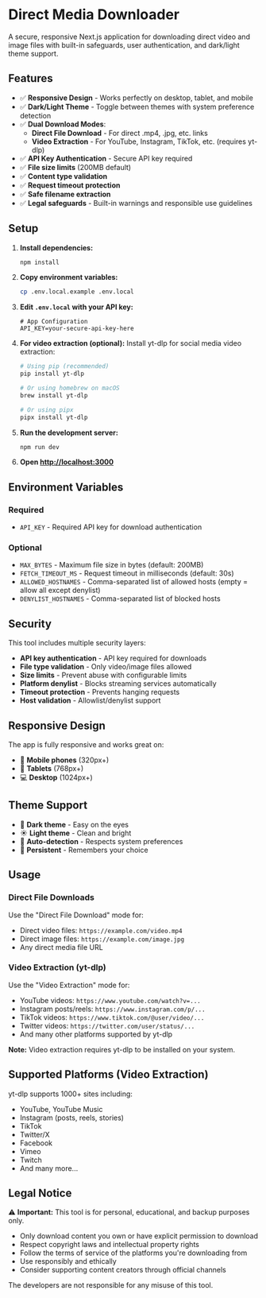 # Direct Media Downloader

A secure, responsive Next.js application for downloading direct video and image files with built-in safeguards, user authentication, and dark/light theme support.

## Features

- ✅ **Responsive Design** - Works perfectly on desktop, tablet, and mobile
- ✅ **Dark/Light Theme** - Toggle between themes with system preference detection
- ✅ **Dual Download Modes**:
  - **Direct File Download** - For direct .mp4, .jpg, etc. links
  - **Video Extraction** - For YouTube, Instagram, TikTok, etc. (requires yt-dlp)
- ✅ **API Key Authentication** - Secure API key required
- ✅ **File size limits** (200MB default)
- ✅ **Content type validation**
- ✅ **Request timeout protection**
- ✅ **Safe filename extraction**
- ✅ **Legal safeguards** - Built-in warnings and responsible use guidelines

## Setup

1. **Install dependencies:**
   ```bash
   npm install
   ```

2. **Copy environment variables:**
   ```bash
   cp .env.local.example .env.local
   ```

3. **Edit `.env.local` with your API key:**
   ```env
   # App Configuration
   API_KEY=your-secure-api-key-here
   ```

4. **For video extraction (optional):**
   Install yt-dlp for social media video extraction:
   ```bash
   # Using pip (recommended)
   pip install yt-dlp
   
   # Or using homebrew on macOS
   brew install yt-dlp
   
   # Or using pipx
   pipx install yt-dlp
   ```

5. **Run the development server:**
   ```bash
   npm run dev
   ```

6. **Open [http://localhost:3000](http://localhost:3000)**

## Environment Variables

### Required
- `API_KEY` - Required API key for download authentication

### Optional
- `MAX_BYTES` - Maximum file size in bytes (default: 200MB)
- `FETCH_TIMEOUT_MS` - Request timeout in milliseconds (default: 30s)
- `ALLOWED_HOSTNAMES` - Comma-separated list of allowed hosts (empty = allow all except denylist)
- `DENYLIST_HOSTNAMES` - Comma-separated list of blocked hosts

## Security

This tool includes multiple security layers:

- **API key authentication** - API key required for downloads
- **File type validation** - Only video/image files allowed
- **Size limits** - Prevent abuse with configurable limits
- **Platform denylist** - Blocks streaming services automatically
- **Timeout protection** - Prevents hanging requests
- **Host validation** - Allowlist/denylist support

## Responsive Design

The app is fully responsive and works great on:
- 📱 **Mobile phones** (320px+)
- 📱 **Tablets** (768px+)
- 💻 **Desktop** (1024px+)

## Theme Support

- 🌙 **Dark theme** - Easy on the eyes
- ☀️ **Light theme** - Clean and bright
- 🔄 **Auto-detection** - Respects system preferences
- 💾 **Persistent** - Remembers your choice

## Usage

### Direct File Downloads
Use the "Direct File Download" mode for:
- Direct video files: `https://example.com/video.mp4`
- Direct image files: `https://example.com/image.jpg`
- Any direct media file URL

### Video Extraction (yt-dlp)
Use the "Video Extraction" mode for:
- YouTube videos: `https://www.youtube.com/watch?v=...`
- Instagram posts/reels: `https://www.instagram.com/p/...`
- TikTok videos: `https://www.tiktok.com/@user/video/...`
- Twitter videos: `https://twitter.com/user/status/...`
- And many other platforms supported by yt-dlp

**Note:** Video extraction requires yt-dlp to be installed on your system.

## Supported Platforms (Video Extraction)

yt-dlp supports 1000+ sites including:
- YouTube, YouTube Music
- Instagram (posts, reels, stories)
- TikTok
- Twitter/X
- Facebook
- Vimeo
- Twitch
- And many more...

## Legal Notice

⚠️ **Important:** This tool is for personal, educational, and backup purposes only.

- Only download content you own or have explicit permission to download
- Respect copyright laws and intellectual property rights
- Follow the terms of service of the platforms you're downloading from
- Use responsibly and ethically
- Consider supporting content creators through official channels

The developers are not responsible for any misuse of this tool.
